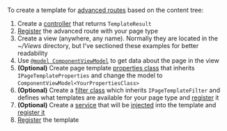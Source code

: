 To create a template for [advanced routes](https://docs.xperience.io/developing-websites/implementing-routing/content-tree-based-routing/setting-up-content-tree-based-routing#Settingupcontenttreebasedrouting-Advanced) based on the content tree:

1. Create a [controller](https://github.com/kentico-ericd/xperience-template-samples/blob/master/BlankCore/AdvancedTemplate/MyAdvancedController.cs) that returns `TemplateResult`
1. [Register](https://github.com/kentico-ericd/xperience-template-samples/blob/master/BlankCore/Registrations.cs#L38) the advanced route with your page type
1. Create a view (anywhere, any name). Normally they are located in the _~/Views_ directory, but I've sectioned these examples for better readability
1. Use [`@model ComponentViewModel`](https://github.com/kentico-ericd/xperience-template-samples/blob/master/BlankCore/AdvancedTemplate/_Template.cshtml#L9) to get data about the page in the view
1. __(Optional)__ Create page template [properties class](https://github.com/kentico-ericd/xperience-template-samples/blob/master/BlankCore/AdvancedTemplate/AdvancedTemplateProperties.cs) that inherits `IPageTemplateProperties` and change the model to `ComponentViewModel<YourPropertiesClass>`
1. __(Optional)__ Create a [filter class](https://github.com/kentico-ericd/xperience-template-samples/blob/master/BlankCore/AdvancedTemplate/AdvancedTemplateFilter.cs) which inherits `IPageTemplateFilter` and defines what templates are available for your page type and [register](https://github.com/kentico-ericd/xperience-template-samples/blob/master/BlankCore/Startup.cs#L61) it
1. __(Optional)__ Create a [service](https://github.com/kentico-ericd/xperience-template-samples/blob/master/BlankCore/AdvancedTemplate/CustomServiceForMessages.cs) that will be [injected](https://github.com/kentico-ericd/xperience-template-samples/blob/master/BlankCore/AdvancedTemplate/_TemplateWithService.cshtml#L10) into the template and [register it](https://github.com/kentico-ericd/xperience-template-samples/blob/master/BlankCore/Startup.cs#L39)
1. [Register](https://github.com/kentico-ericd/xperience-template-samples/blob/master/BlankCore/Registrations.cs#L23) the template
